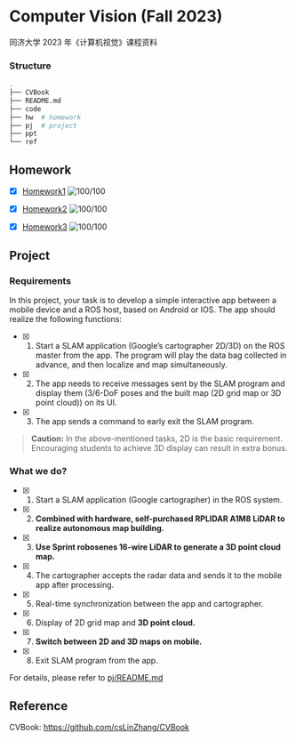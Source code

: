 # Computer Vision (Fall 2023)

同济大学 2023 年《计算机视觉》课程资料

### Structure

```bash
.
├── CVBook
├── README.md
├── code
├── hw  # homework
├── pj  # project
├── ppt
└── ref
```

## Homework

- [x] [Homework1](hw/hw1/README.md) ![100/100](https://img.shields.io/badge/Score-100%2F100-brightgreen) 

- [x] [Homework2](hw/hw2/README.md) ![100/100](https://img.shields.io/badge/Score-100%2F100-brightgreen) 

- [x] [Homework3](hw/hw3/README.md) ![100/100](https://img.shields.io/badge/Score-100%2F100-brightgreen) 

## Project

### Requirements

In this project, your task is to develop a simple interactive app between a mobile device and a ROS host, based on Android or IOS. The app should realize the following functions:

- [x] 1. Start a SLAM application (Google’s cartographer 2D/3D) on the ROS master from the app. The program will play the data bag collected in advance, and then localize and map simultaneously.
- [x] 2. The app needs to receive messages sent by the SLAM program and display them (3/6-DoF poses and the built map (2D grid map or 3D point cloud)) on its UI.
- [x] 3. The app sends a command to early exit the SLAM program.

> **Caution:** In the above-mentioned tasks, 2D is the basic requirement. Encouraging students to achieve 3D display can result in extra bonus.

### What we do?

- [x] 1. Start a SLAM application (Google cartographer) in the ROS system.
- [x] 2. **Combined with hardware, self-purchased RPLIDAR A1M8 LiDAR to realize autonomous map building.**
- [x] 3. **Use Sprint robosenes 16-wire LiDAR to generate a 3D point cloud map.**
- [x] 4. The cartographer accepts the radar data and sends it to the mobile app after processing.
- [x] 5. Real-time synchronization between the app and cartographer.
- [x] 6. Display of 2D grid map and **3D point cloud.**
- [x] 7. **Switch between 2D and 3D maps on mobile.**
- [x] 8. Exit SLAM program from the app.

For details, please refer to [pj/README.md](pj/README.md)

## Reference

CVBook: https://github.com/csLinZhang/CVBook
